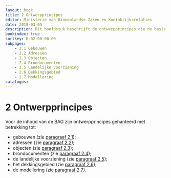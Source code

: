 ```yaml
---
layout: book
title: 2 Ontwerpprincipes
editor: Ministerie van Binnenlandse Zaken en Koninkrijksrelaties
date: 2018-03-05
description: Dit hoofdstuk beschrijft de ontwerpprincipes die de basis vormen voor de vastlegging van objecten in de Basisregistratie Adressen en Gebouwen.
bookindex: true
sortkey: B-02-00-00-00
subpages:
    - 2.1 Gebouwen
    - 2.2 Adressen
    - 2.3 Objecten
    - 2.4 Brondocumenten
    - 2.5 Landelijke voorziening
    - 2.6 Dekkingsgebied
    - 2.7 Modellering
catalogus:
---
```


# 2 Ontwerpprincipes

Voor de inhoud van de BAG zijn ontwerpprincipes gehanteerd met betrekking tot:

- gebouwen (zie [paragraaf 2.1](#21-gebouwen));
- adressen (zie [paragraaf 2.2](#22-adressen));
- objecten (zie [paragraaf 2.3](#23-objecten));
- brondocumenten (zie [paragraaf 2.4](#24-brondocumenten));
- de landelijke voorziening (zie [paragraaf 2.5](#25-landelijke-voorziening));
- het dekkingsgebied (zie [paragraaf 2.6](#26-dekkingsgebied));
- de modellering (zie [paragraaf 2.7](#27-modellering)).

